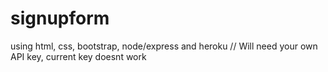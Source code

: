 # signupform
using html, css, bootstrap, node/express and heroku // 
Will need your own API key, current key doesnt work
